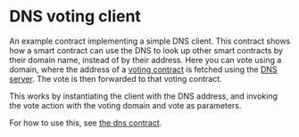 
# DNS voting client

An example contract implementing a simple DNS client.
This contract shows how a smart contract can use the DNS to look up other smart contracts by their domain name, instead of by their address.
Here you can vote using a domain, where the address of a [voting contract](../voting/README.md) is fetched using the [DNS server](../dns/README.md). 
The vote is then forwarded to that voting contract.

This works by instantiating the client with the DNS address, and invoking the vote action with the voting domain and vote as parameters.

For how to use this, see [the dns contract](../dns/README.md).
